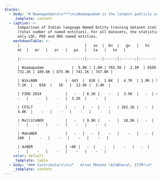 ```yaml
---
blocks:
  - body: "# Naamapadam\n\n***\n\nNaamapadam is the largest publicly available Named Entity Recognition (NER) dataset for the 11 major Indian languages: Assamese, Bengali, Gujarati, Hindi, Kannada, Malayalam, Marathi, Oriya, Punjabi, Tamil, Telugu. \_In each language, it contains more than 400k sentences annotated with a total of at least 100k entities from three standard entity categories (Person, Location and Organization) for 9 out of the 11 languages.\_\n\nThe dataset contains train, test and dev splits. We have manually annotated gold standard testsets for 8 languages:   Bengali, Gujarati, Hindi, Kannada, Malayalam, Marathi, Punjabi, Telugu.  &#x20;\n\nWe also release IndicNER, a multilingual mBERT model fine-tuned on the Naamapadam training set.\n\n### Downloads\n\nNaamapadam Dataset: Available on our [Hugginface repository](https://huggingface.co/datasets/ai4bharat/naamapadam)\n\nIndicNER model: Available on our [Huggingface repository](https://huggingface.co/ai4bharat/IndicNER)\n"
    _template: content
  - caption: >-
      Comparison of Indian language Named Entity training dataset statistics
      (total number of named entities), For all datasets, the statistics include
      only LOC, PER and ORG named entities.
    markdownTable: >-
      |                              |   as  |  bn  |   gu   |   hi   |  kn  | 
      ml  |   mr   |   or   |   pa   |   ta   |   te   |

      |:----------------------------:|:-----:|:----:|:------:|:------:|:----:|:----:|:------:|:------:|:------:|:------:|:------:|

      | Naamapadam             |  5.0K | 1.6M | 765.5K |  2.1M  | 655K | 1.0M |
      731.2K | 189.6K | 875.9K | 741.1K | 747.8K |

      | WikiANN             |  443  |  61K |  1.6K  |  4.7K  | 1.9K | 9.4K | 
      7.2K  |   658  |   1K   |  12.5K |  3.4K  |

      | FIRE-2014           |   -   | 6.1K |    -   |  3.5K  |   -  | 4.2K |   
      -   |    -   |    -   |  3.2K  |    -   |

      | CFILT               |   -   |   -  |    -   | 262.1K |   -  |   -  | 
      4.8K  |    -   |    -   |    -   |    -   |

      | MultiCoNER          |   -   | 9.9K |    -   |  10.5K |   -  |   -  |   
      -   |    -   |    -   |    -   |    -   |

      | MahaNER             |   -   |   -  |    -   |    -   |   -  |   -  |  
      16K  |    -   |    -   |    -   |    -   |

      | AsNER               | ~6K |   -  |    -   |    -   |   -  |   -  |   
      -   |    -   |    -   |    -   |    -   |
    color: default
    _template: table
  - body: "### Contributors\n\n*   Arnav Mhaske (AI4Bharat, IITM)\n*   Harshit Kedia (AI4Bharat, IITM)\n*   Sumanth Doddapaneni,\_(AI4Bharat, IITM)\n*   Mitesh Khapra, \_(AI4Bharat, IITM)\n*   Pratyush Kumar,\_\_(Microsoft,\_AI4Bharat, IITM)\n*   Rudra Murthy V, (IBM Research India,\_AI4Bharat, IITM) \\[mail: rmurthyv@in.ibm.com]\n*   Anoop Kunchukuttan, (Microsoft,\_AI4Bharat, IITM) \\[mail: ankunchu@microsoft.com]\n\nCorresponding authors: Rudra Murthy V, Anoop Kunchukuttan\n\n### Citing\n\nIf you are using any of the resources, please cite the following article:\n\nLanguage\n\n```\n@misc{mhaske2022naamapadam,  doi = {10.48550/ARXIV.2212.10168},  url = {https://arxiv.org/abs/2212.10168},  author = {Mhaske, Arnav and Kedia, Harshit and Doddapaneni, Sumanth and Khapra, Mitesh M. and Kumar, Pratyush and Murthy, Rudra and Kunchukuttan, Anoop},  title = {Naamapadam: A Large-Scale Named Entity Annotated Data for Indic Languages}  publisher = {arXiv},  year = {2022},}\n```\n\n### License\n\nNaamapadam is released under this licensing scheme:\n\n*   We do not own any of the text from which this data has been extracted.\n*   We license the actual packaging of this data under the\_[Creative Commons CC0 license (“no rights reserved”)]().\n*   To the extent possible under law,\_[AI4Bharat]()\_has waived all copyright and related or neighboring rights to\_Naamapadam.\n*   This work is published from: India.\n"
    _template: content
---
```


